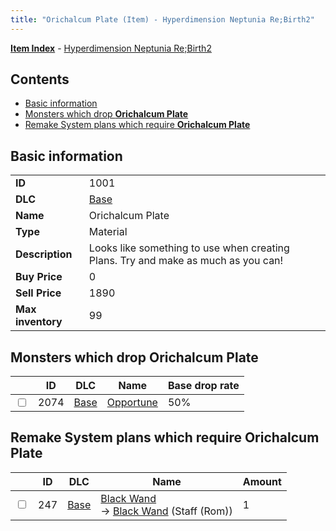 ```yaml
---
title: "Orichalcum Plate (Item) - Hyperdimension Neptunia Re;Birth2"
---
```


[**Item Index**](/neptunia/rb2/item/index.html) - [Hyperdimension Neptunia Re;Birth2](/neptunia/rb2)

## Contents

- [Basic information](#basic-information)
- [Monsters which drop **Orichalcum Plate**](#monsters-which-drop-orichalcum-plate)
- [Remake System plans which require **Orichalcum Plate**](#remake-system-plans-which-require-orichalcum-plate)

## Basic information

|   |   |
| -- | -- |
| **ID** | 1001 |
| **DLC** | [Base](/neptunia/rb2/dlc/0-base.html) |
| **Name** | Orichalcum Plate |
| **Type** | Material |
| **Description** | Looks like something to use when creating Plans. Try and make as much as you can! |
| **Buy Price** | 0 |
| **Sell Price** | 1890 |
| **Max inventory** | 99 |

## Monsters which drop **Orichalcum Plate**

|    | ID | DLC | Name | Base drop rate |
| -- | -- | --- | ---- | -------------- |
| <input type="checkbox" id="rb2-monster-0-2074" class="trackbox" /> | 2074 | [Base](/neptunia/rb2/dlc/0-base.html) | [Opportune](/neptunia/rb2/monster/0-2074-opportune.html) | 50% |

## Remake System plans which require **Orichalcum Plate**

|    | ID | DLC | Name | Amount |
| -- | -- | --- | ---- | ------ |
| <input type="checkbox" id="rb2-remake-0-247" class="trackbox" /> | 247 | [Base](/neptunia/rb2/dlc/0-base.html) | [Black Wand](/neptunia/rb2/remake/0-247-black-wand.html)<br />→ [Black Wand](/neptunia/rb2/item/0-1158-black-wand.html) (Staff (Rom)) | 1 |
